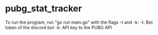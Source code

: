 # pubg_stat_tracker

To run the program, run "go run main.go" with the flags -t and -k:
-t: Bot token of the discord bot
-k: API key to the PUBG API